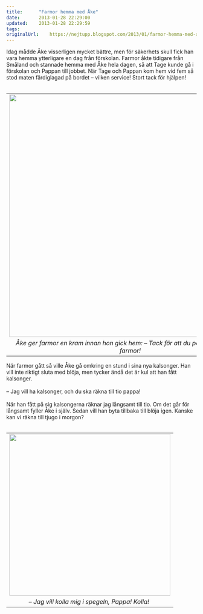 ```yaml
---
title:		"Farmor hemma med Åke"
date:		2013-01-28 22:29:00
updated:	2013-01-28 22:29:59
tags: 	
originalUrl:	https://nejtupp.blogspot.com/2013/01/farmor-hemma-med-ake.html
---
```


<div class="separator" style="clear: both; text-align: left;">Idag mådde Åke visserligen mycket bättre, men för säkerhets skull fick han vara hemma ytterligare en dag från förskolan. Farmor åkte tidigare från Småland och stannade hemma med Åke hela dagen, så att Tage kunde gå i förskolan och Pappan till jobbet. När Tage och Pappan kom hem vid fem så stod maten färdiglagad på bordet – vilken service! Stort tack för hjälpen!</div><div class="separator" style="clear: both; text-align: left;"><br></div><table align="center" cellpadding="0" cellspacing="0" class="tr-caption-container" style="margin-left: auto; margin-right: auto; text-align: center;"><tbody><tr><td style="text-align: center;"><img src="../../../../img/Hemmabilder-5C5C1368.jpg" width="640"></td></tr><tr><td class="tr-caption" style="text-align: center;"><i>Åke ger farmor en kram innan hon gick hem: – Tack för att du passade mig idag, farmor!</i></td></tr></tbody></table>När farmor gått så ville Åke gå omkring en stund i sina nya kalsonger. Han vill inte riktigt sluta med blöja, men tycker ändå det är kul att han fått kalsonger.<br><br>– Jag vill ha kalsonger, och du ska räkna till tio pappa!<br><br>När han fått på sig kalsongerna räknar jag långsamt till tio. Om det går för långsamt fyller Åke i själv. Sedan vill han byta tillbaka till blöja igen. Kanske kan vi räkna till tjugo i morgon?<br><br><table align="center" cellpadding="0" cellspacing="0" class="tr-caption-container" style="margin-left: auto; margin-right: auto; text-align: center;"><tbody><tr><td style="text-align: center;"><img src="../../../../img/Hemmabilder-5C5C1383.jpg" width="426"></td></tr><tr><td class="tr-caption" style="text-align: center;"><i>– Jag vill kolla mig i spegeln, Pappa! Kolla! </i></td></tr></tbody></table><br>
<!-- no comments on this post -->
